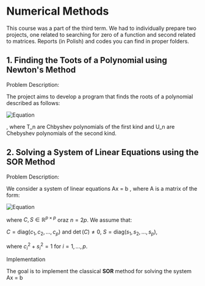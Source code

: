 # Numerical Methods
This course was a part of the third term. We had to individually prepare two projects, one related to searching for zero of a function and second related to matrices. Reports (in Polish) and codes you can find in proper folders.

## 1. Finding the Toots of a Polynomial using Newton's Method

Problem Description:

The project aims to develop a program that finds the roots of a polynomial described as follows:

![Equation](https://latex.codecogs.com/png.latex?\color{red}w_n(x)%20=%20a_0%20+%20a_1%20(T_1(x)%20-%20U_1(x))%20+%20\cdots%20+%20a_n%20(T_n(x)%20-%20U_n(x)))



, where T_n are Chbyshev polynomials of the first kind and U_n are Chebyshev polynomials of the second kind.

## 2. Solving a System of Linear Equations using the SOR Method

Problem Description:

We consider a system of linear equations  Ax = b , where  A  is a matrix of the form:

![Equation](https://latex.codecogs.com/svg.latex?\color{red}A%20%3D%20%5Cbegin%7Bpmatrix%7D%20C%20%26%20S%20%5C%5C%20-S%20%26%20C%20%5Cend%7Bpmatrix%7D)

where $C, S \in \mathbb{R}^{p \times p}$ oraz $n = 2p$. We assume that:

$C = \text{diag}(c_1, c_2, ..., c_p)$
and $\det(C) \neq 0$, 
$S = \text{diag}(s_1, s_2, ..., s_p)$,

where $c_i^2 + s_i^2 = 1$ for $i = 1, ..., p$.

Implementation

The goal is to implement the classical **SOR** method for solving the system  Ax = b  